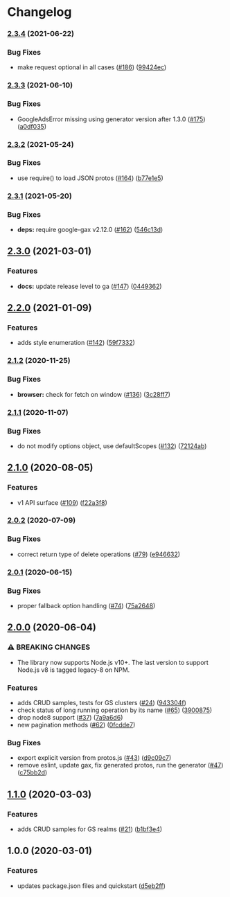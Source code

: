 # Changelog

### [2.3.4](https://www.github.com/googleapis/nodejs-game-servers/compare/v2.3.3...v2.3.4) (2021-06-22)


### Bug Fixes

* make request optional in all cases ([#186](https://www.github.com/googleapis/nodejs-game-servers/issues/186)) ([99424ec](https://www.github.com/googleapis/nodejs-game-servers/commit/99424ecd0f87341bd4814cdbe092d2820c9a78d7))

### [2.3.3](https://www.github.com/googleapis/nodejs-game-servers/compare/v2.3.2...v2.3.3) (2021-06-10)


### Bug Fixes

* GoogleAdsError missing using generator version after 1.3.0 ([#175](https://www.github.com/googleapis/nodejs-game-servers/issues/175)) ([a0df035](https://www.github.com/googleapis/nodejs-game-servers/commit/a0df03530d0dc438c8c4318854fbcfa8d7752f8d))

### [2.3.2](https://www.github.com/googleapis/nodejs-game-servers/compare/v2.3.1...v2.3.2) (2021-05-24)


### Bug Fixes

* use require() to load JSON protos ([#164](https://www.github.com/googleapis/nodejs-game-servers/issues/164)) ([b77e1e5](https://www.github.com/googleapis/nodejs-game-servers/commit/b77e1e5f7fc9396cdb30d4f1bfac370dd85800b8))

### [2.3.1](https://www.github.com/googleapis/nodejs-game-servers/compare/v2.3.0...v2.3.1) (2021-05-20)


### Bug Fixes

* **deps:** require google-gax v2.12.0 ([#162](https://www.github.com/googleapis/nodejs-game-servers/issues/162)) ([546c13d](https://www.github.com/googleapis/nodejs-game-servers/commit/546c13d64abedafd055fad9c118d58750f0f9f25))

## [2.3.0](https://www.github.com/googleapis/nodejs-game-servers/compare/v2.2.0...v2.3.0) (2021-03-01)


### Features

* **docs:** update release level to ga ([#147](https://www.github.com/googleapis/nodejs-game-servers/issues/147)) ([0449362](https://www.github.com/googleapis/nodejs-game-servers/commit/0449362aeeead608517e76390813ed7a9c1962c5))

## [2.2.0](https://www.github.com/googleapis/nodejs-game-servers/compare/v2.1.2...v2.2.0) (2021-01-09)


### Features

* adds style enumeration ([#142](https://www.github.com/googleapis/nodejs-game-servers/issues/142)) ([59f7332](https://www.github.com/googleapis/nodejs-game-servers/commit/59f7332fee754b11e8a395d19013cc78351e5659))

### [2.1.2](https://www.github.com/googleapis/nodejs-game-servers/compare/v2.1.1...v2.1.2) (2020-11-25)


### Bug Fixes

* **browser:** check for fetch on window ([#136](https://www.github.com/googleapis/nodejs-game-servers/issues/136)) ([3c28ff7](https://www.github.com/googleapis/nodejs-game-servers/commit/3c28ff7c610caf58df0dfbd4b3acd2954ae7f019))

### [2.1.1](https://www.github.com/googleapis/nodejs-game-servers/compare/v2.1.0...v2.1.1) (2020-11-07)


### Bug Fixes

* do not modify options object, use defaultScopes ([#132](https://www.github.com/googleapis/nodejs-game-servers/issues/132)) ([72124ab](https://www.github.com/googleapis/nodejs-game-servers/commit/72124ab09070efc4555b157bce6cf547dc623bdb))

## [2.1.0](https://www.github.com/googleapis/nodejs-game-servers/compare/v2.0.2...v2.1.0) (2020-08-05)


### Features

* v1 API surface ([#109](https://www.github.com/googleapis/nodejs-game-servers/issues/109)) ([f22a3f8](https://www.github.com/googleapis/nodejs-game-servers/commit/f22a3f8e8d19761c9a001f8c521c99449ce88922))

### [2.0.2](https://www.github.com/googleapis/nodejs-game-servers/compare/v2.0.1...v2.0.2) (2020-07-09)


### Bug Fixes

* correct return type of delete operations ([#79](https://www.github.com/googleapis/nodejs-game-servers/issues/79)) ([e946632](https://www.github.com/googleapis/nodejs-game-servers/commit/e9466329399c62c0f6f49a713f68ecf8ef96213b))

### [2.0.1](https://www.github.com/googleapis/nodejs-game-servers/compare/v2.0.0...v2.0.1) (2020-06-15)


### Bug Fixes

* proper fallback option handling ([#74](https://www.github.com/googleapis/nodejs-game-servers/issues/74)) ([75a2648](https://www.github.com/googleapis/nodejs-game-servers/commit/75a2648469520772a7e8e3c1477176574f537fb0))

## [2.0.0](https://www.github.com/googleapis/nodejs-game-servers/compare/v1.1.0...v2.0.0) (2020-06-04)


### ⚠ BREAKING CHANGES

* The library now supports Node.js v10+. The last version to support Node.js v8 is tagged legacy-8 on NPM.

### Features

* adds CRUD samples, tests for GS clusters ([#24](https://www.github.com/googleapis/nodejs-game-servers/issues/24)) ([943304f](https://www.github.com/googleapis/nodejs-game-servers/commit/943304f1ec235a6b81ee8bf1d33374cd92ef256e))
* check status of long running operation by its name ([#65](https://www.github.com/googleapis/nodejs-game-servers/issues/65)) ([3900875](https://www.github.com/googleapis/nodejs-game-servers/commit/39008750a6024b0893bee88f39f2a6ad9fc87889))
* drop node8 support ([#37](https://www.github.com/googleapis/nodejs-game-servers/issues/37)) ([7a9a6d6](https://www.github.com/googleapis/nodejs-game-servers/commit/7a9a6d664c39e11760b86e8adabdad8900292bba))
* new pagination methods ([#62](https://www.github.com/googleapis/nodejs-game-servers/issues/62)) ([0fcdde7](https://www.github.com/googleapis/nodejs-game-servers/commit/0fcdde74c362abc66118a6df79c4fb4071f3dc14))


### Bug Fixes

* export explicit version from protos.js ([#43](https://www.github.com/googleapis/nodejs-game-servers/issues/43)) ([d9c09c7](https://www.github.com/googleapis/nodejs-game-servers/commit/d9c09c724ddd9810abfd01143adb4f280546c40c))
* remove eslint, update gax, fix generated protos, run the generator ([#47](https://www.github.com/googleapis/nodejs-game-servers/issues/47)) ([c75bb2d](https://www.github.com/googleapis/nodejs-game-servers/commit/c75bb2de6ef48c26d5d90892a906b45dcf91755c))

## [1.1.0](https://www.github.com/googleapis/nodejs-game-servers/compare/v1.0.0...v1.1.0) (2020-03-03)


### Features

* adds CRUD samples for GS realms ([#21](https://www.github.com/googleapis/nodejs-game-servers/issues/21)) ([b1bf3e4](https://www.github.com/googleapis/nodejs-game-servers/commit/b1bf3e4a846839919e275664eceaba72db3d5eaf))

## 1.0.0 (2020-03-01)


### Features

* updates package.json files and quickstart ([d5eb2ff](https://www.github.com/googleapis/nodejs-game-servers/commit/d5eb2ff0ed12cebc268d07a7b0b249049cc9452c))

